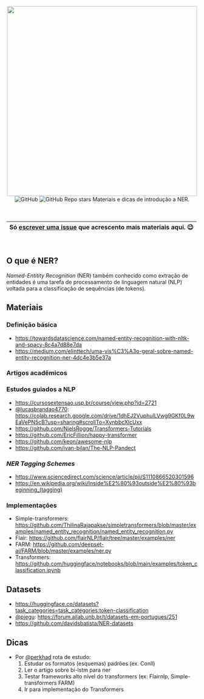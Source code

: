 
<div align="center">
<img src="https://user-images.githubusercontent.com/28462295/172183284-9cc3b419-33d8-4471-b763-5e7f7d55639c.png" width=500>
<br />
<img alt="GitHub" src="https://img.shields.io/github/license/ju-resplande/intro_ner">
<img alt="GitHub Repo stars" src="https://img.shields.io/github/stars/ju-resplande/intro_ner?style=social">
Materiais e dicas de introdução a NER.
 

<br />
<br />
<br />
  
| Só [escrever uma issue](https://github.com/ju-resplande/intro_ner/issues/new) que acrescento mais materiais aqui. :wink: |
|---|

<br />
</div>




## O que é NER?
*Named-Entitity Recognition* (NER) também conhecido como extração de entidades é uma tarefa de processamento de linguagem natural (NLP) voltada para a classificação de sequências (de tokens).

## Materiais
### Definição básica
- https://towardsdatascience.com/named-entity-recognition-with-nltk-and-spacy-8c4a7d88e7da
- https://medium.com/elinttech/uma-vis%C3%A3o-geral-sobre-named-entity-recognition-ner-4dc4e3b5e37a

### Artigos acadêmicos


### Estudos guiados a NLP
- https://cursosextensao.usp.br/course/view.php?id=2721
- [@lucasbrandao4770](https://github.com/lucasbrandao4770): https://colab.research.google.com/drive/1dhEJ2VuphulLVwg9GKf0L9wEaVePN5cB?usp=sharing#scrollTo=XynbbcXlcUxx
- https://github.com/NielsRogge/Transformers-Tutorials
- https://github.com/EricFillion/happy-transformer
- https://github.com/keon/awesome-nlp
- https://github.com/ivan-bilan/The-NLP-Pandect

### *NER Tagging Schemes*
- https://www.sciencedirect.com/science/article/pii/S1110866520301596
- https://en.wikipedia.org/wiki/Inside%E2%80%93outside%E2%80%93beginning_(tagging)

### Implementações
- Simple-transformers: https://github.com/ThilinaRajapakse/simpletransformers/blob/master/examples/named_entity_recognition/named_entity_recognition.py
- Flair: https://github.com/flairNLP/flair/tree/master/examples/ner
- FARM: https://github.com/deepset-ai/FARM/blob/master/examples/ner.py
- Transformers: https://github.com/huggingface/notebooks/blob/main/examples/token_classification.ipynb

## Datasets
- https://huggingface.co/datasets?task_categories=task_categories:token-classification
- [@piegu](https://github.com/piegu): https://forum.ailab.unb.br/t/datasets-em-portugues/251
- https://github.com/davidsbatista/NER-datasets

## Dicas
- Por [@perkhad](https://github.com/Perkhad) rota de estudo:
  1. Estudar os formatos (esquemas) padrões (ex. Conll)
  2. Ler o artigo sobre bi-lstm para ner
  3. Testar frameworks alto nível do transformers (ex: Flairnlp, Simple-transformers FARM)
  4. Ir para implementação do Transformers
